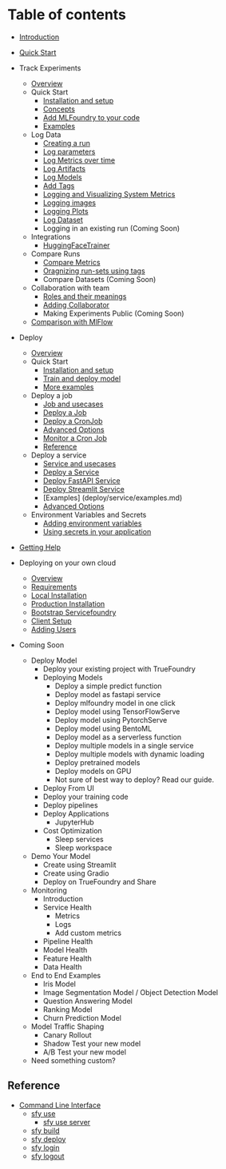 # Table of contents

* [Introduction](introduction.md)
* [Quick Start](quick-start.md)
* Track Experiments
  * [Overview](experiment-tracking/overview.md)
  * Quick Start
    * [Installation and setup](experiment-tracking/getting-started/setup.md)
    * [Concepts](experiment-tracking/getting-started/concepts.md)
    * [Add MLFoundry to your code](experiment-tracking/getting-started/add-mlfoundry-to-code.md)
    * [Examples](experiment-tracking/getting-started/examples.md)
  * Log Data
    * [Creating a run](experiment-tracking/log-data/create-run.md) 
    * [Log parameters](experiment-tracking/log-data/log-params.md)
    * [Log Metrics over time](experiment-tracking/log-data/log-metrics.md)
    * [Log Artifacts](experiment-tracking/log-data/log-artifacts.md)
    * [Log Models](experiment-tracking/log-data/log-models.md)
    * [Add Tags](experiment-tracking/log-data/add-tags.md)
    * [Logging and Visualizing System Metrics](experiment-tracking/log-data/system-metrics.md)
    * [Logging images](experiment-tracking/log-data/log-image.md)
    * [Logging Plots](experiment-tracking/log-data/log-plots.md)
    * [Log Dataset](experiment-tracking/log-data/log-dataset.md)
    * Logging in an existing run (Coming Soon) 
  * Integrations
    * [HuggingFaceTrainer](experiment-tracking/integrations/hf-trainer.md)
  * Compare Runs
    * [Compare Metrics](experiment-tracking/compare-runs/compare-metrics.md)
    * [Oragnizing run-sets using tags](experiment-tracking/compare-runs/compare-with-tags.md)
    * Compare Datasets (Coming Soon)
  * Collaboration with team
    * [Roles and their meanings](experiment-tracking/collaboration/roles.md)
    * [Adding Collaborator](experiment-tracking/collaboration/add-collaborator.md)
    * Making Experiments Public (Coming Soon)
  * [Comparison with MlFlow](experiment-tracking/comparison-mlflow.md)

* Deploy
  * [Overview](deployment/README.md)
  * Quick Start
    * [Installation and setup](deployment/quickstart/install-and-workspace.md)
    * [Train and deploy model](deployment/quickstart/train-and-deploy-model.md)
    * [More examples](deployment/quickstart/more-examples.md)
  * Deploy a job
    * [Job and usecases](deployment/job/definition.md)
    * [Deploy a Job](deployment/job/deploy.md)
    * [Deploy a CronJob](deployment/job/cron-job.md)
    * [Advanced Options](deployment/job/advanced.md)
    * [Monitor a Cron Job](deployment/job/monitoring.md)
    * [Reference](autogen/job/Models/Job.md)
  * Deploy a service
    * [Service and usecases](deployment/service/definition.md)
    * [Deploy a Service](deployment/service/deploy.md)
    * [Deploy FastAPI Service](deployment/service/fastapi.md)
    * [Deploy Streamlit Service](deployment/service/streamlit.md)
    * [Examples] (deploy/service/examples.md)
    * [Advanced Options](deploy/job/advanced.md)
  * Environment Variables and Secrets
    * [Adding environment variables](deployment/advance_examples/adding-env-vars.md)
    * [Using secrets in your application](deployment/advance_examples/secret-env-vars.md)
  <!-- * [Monitoring your services](./deployment/monitoring.md) -->
  <!-- * [Cost Estimation](./deployment/costing/cost-estimation.md) -->
  <!-- * [Collaboration with team](deployment/collab.md) -->
  <!-- * [CI/CD](./deployment/advance_examples/ci-pipeline-integration.md) -->
* [Getting Help](getting-help.md)
* Deploying on your own cloud
  * [Overview](deploy-on-own-cloud/overview.md)
  * [Requirements](deploy-on-own-cloud/requirements.md)
  * [Local Installation](deploy-on-own-cloud/local-installation.md)
  * [Production Installation](deploy-on-own-cloud/production-installation.md)
  * [Bootstrap Servicefoundry](deploy-on-own-cloud/servicefoundry-bootstrap.md)
  * [Client Setup](deploy-on-own-cloud/client-setup.md)
  * [Adding Users](deploy-on-own-cloud/add-users.md)
* Coming Soon
  * Deploy Model
    * Deploy your existing project with TrueFoundry
    * Deploying Models
      * Deploy a simple predict function
      * Deploy model as fastapi service
      * Deploy mlfoundry model in one click
      * Deploy model using TensorFlowServe
      * Deploy model using PytorchServe
      * Deploy model using BentoML
      * Deploy model as a serverless function
      * Deploy multiple models in a single service
      * Deploy multiple models with dynamic loading
      * Deploy pretrained models
      * Deploy models on GPU
      * Not sure of best way to deploy? Read our guide.
    * Deploy From UI
    * Deploy your training code
    * Deploy pipelines
    * Deploy Applications
      * JupyterHub
    * Cost Optimization
      * Sleep services
      * Sleep workspace
  * Demo Your Model
    * Create using Streamlit
    * Create using Gradio
    * Deploy on TrueFoundry and Share
  * Monitoring
    * Introduction
    * Service Health
      * Metrics
      * Logs 
      * Add custom metrics
    * Pipeline Health
    * Model Health
    * Feature Health
    * Data Health
  * End to End Examples
    * Iris Model
    * Image Segmentation Model / Object Detection Model
    * Question Answering Model
    * Ranking Model
    * Churn Prediction Model
  * Model Traffic Shaping
    * Canary Rollout
    * Shadow Test your new model
    * A/B Test your new model
  * Need something custom?

## Reference
* [Command Line Interface](deployment/reference/cli/README.md)
  * [sfy use](deployment/reference/cli/sfy-use/README.md)
    * [sfy use server](deployment/reference/cli/sfy-use/sfy-use-server.md)
  * [sfy build](deployment/reference/cli/sfy-build.md)
  * [sfy deploy](deployment/reference/cli/sfy-deploy.md)
  * [sfy login](deployment/reference/cli/sfy-login.md)
  * [sfy logout](deployment/reference/cli/sfy-logout.md)
